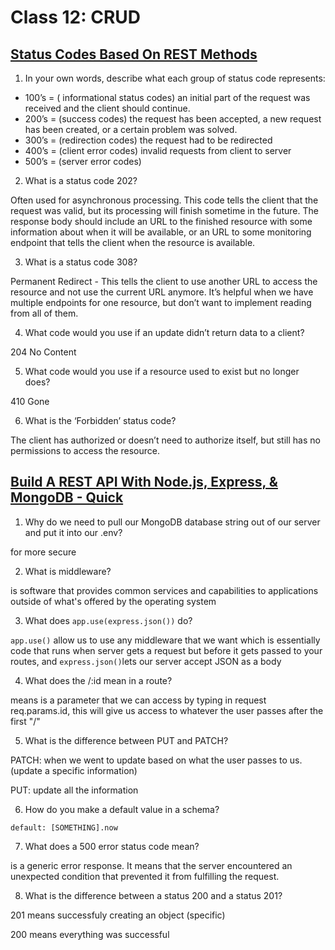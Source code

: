 # Class 12: CRUD

## [Status Codes Based On REST Methods](https://www.moesif.com/blog/technical/api-design/Which-HTTP-Status-Code-To-Use-For-Every-CRUD-App/)

1. In your own words, describe what each group of status code represents:

- 100’s = ( informational status codes) an initial part of the request was received and the client should continue.
- 200’s = (success codes) the request has been accepted, a new request has been created, or a certain problem was solved.
- 300’s = (redirection codes) the request had to be redirected
- 400’s = (client error codes) invalid requests from client to server
- 500’s = (server error codes) 

2. What is a status code 202?

Often used for asynchronous processing. This code tells the client that the request was valid, but its processing will finish sometime in the future. The response body should include an URL to the finished resource with some information about when it will be available, or an URL to some monitoring endpoint that tells the client when the resource is available.

3. What is a status code 308?

Permanent Redirect - This tells the client to use another URL to access the resource and not use the current URL anymore. It’s helpful when we have multiple endpoints for one resource, but don’t want to implement reading from all of them.

4. What code would you use if an update didn’t return data to a client?

204 No Content

5. What code would you use if a resource used to exist but no longer does?

410 Gone

6. What is the ‘Forbidden’ status code?

The client has authorized or doesn’t need to authorize itself, but still has no permissions to access the resource.

## [Build A REST API With Node.js, Express, & MongoDB - Quick](https://www.youtube.com/channel/UCFbNIlppjAuEX4znoulh0Cw)

1. Why do we need to pull our MongoDB database string out of our server and put it into our .env?

for more secure

2. What is middleware?

is software that provides common services and capabilities to applications outside of what's offered by the operating system

3. What does `app.use(express.json())` do?

`app.use()` allow us to use any middleware that we want which is essentially code that runs when server gets a request but before it gets passed to your routes, and `express.json()`lets our server accept JSON as a body

4. What does the /:id mean in a route?

means is a parameter that we can access by typing in request req.params.id, this will give us access to whatever the user passes after the first "/"

5. What is the difference between PUT and PATCH?

PATCH: when we went to update based on what the user passes to us.(update a specific information)

PUT: update all the information

6. How do you make a default value in a schema?

`default: [SOMETHING].now`

7. What does a 500 error status code mean?

is a generic error response. It means that the server encountered an unexpected condition that prevented it from fulfilling the request.

8. What is the difference between a status 200 and a status 201?

201 means successfuly creating an object (specific)

200 means everything was successful
